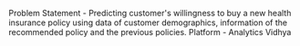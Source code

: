 Problem Statement - Predicting customer's willingness to buy a new health insurance policy using data of customer demographics, information of the recommended policy and the previous policies.
Platform - Analytics Vidhya

